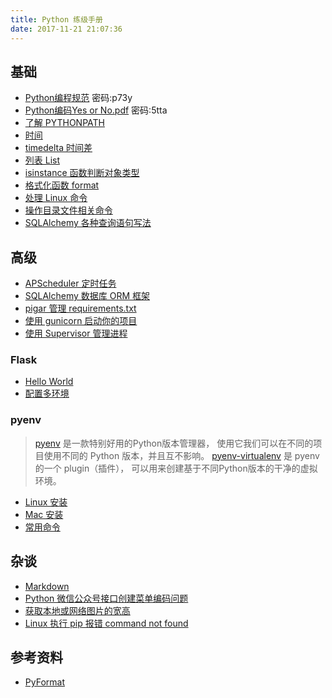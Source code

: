 ```yaml
---
title: Python 练级手册
date: 2017-11-21 21:07:36
---
```

<!-- toc -->
## 基础
- [Python编程规范](http://pan.baidu.com/s/1boX8P6v) 密码:p73y
- [Python编码Yes or No.pdf](http://pan.baidu.com/s/1skNCT7v) 密码:5tta
- [了解 PYTHONPATH](/2017/08/15/python-2017-08-15-config-pythonpath/)
- [时间](/2017/12/10/python-datetime/)
- [timedelta 时间差](/2018/01/22/python-datetime-timedelta/)
- [列表 List](/2017/11/24/python-list/)
- [isinstance 函数判断对象类型](/2018/01/13/python-isinstance/)
- [格式化函数 format](/2018/01/03/python-format/)
- [处理 Linux 命令](/2017/12/09/python-linux-cmd/)
- [操作目录文件相关命令](/2017/08/11/python-2017-08-11-os-file/)
- [SQLAlchemy 各种查询语句写法](/2017/08/14/python-2017-08-14-sqlalchemy-filter/)

## 高级
- [APScheduler 定时任务](/2018/01/23/python-apscheduler/)
- [SQLAlchemy 数据库 ORM 框架](/2018/01/24/python-sqlalchemy/)
- [pigar 管理 requirements.txt](/2017/08/19/python-2017-08-19-pigar/)
- [使用 gunicorn 启动你的项目](/2017/08/15/python-2017-08-15-gunicorn-run/)
- [使用 Supervisor 管理进程](/2017/08/18/python-2017-08-18-basic-supervisor/)

### Flask
- [Hello World](/2017/08/15/python-2017-08-15-flask-hello-world/)
- [配置多环境](/2017/08/15/python-2017-08-15-flask-env-config/)
### pyenv
> [pyenv](https://github.com/yyuu/pyenv) 是一款特别好用的Python版本管理器，
使用它我们可以在不同的项目使用不同的 Python 版本，并且互不影响。
> [pyenv-virtualenv](https://github.com/yyuu/pyenv-virtualenv) 是 pyenv 的一个 plugin（插件），
可以用来创建基于不同Python版本的干净的虚拟环境。
- [Linux 安装](/2017/08/10/python-2017-08-10-pyenv-linux/)
- [Mac 安装](/2017/11/21/pyenv-mac/)
- [常用命令](/2017/08/10/python-2017-08-10-pyenv-cmd/)

## 杂谈

- [Markdown](/2017/09/06/python-2017-09-06-use-markdown/)
- [Python 微信公众号接口创建菜单编码问题](/2017/09/05/python-2017-09-05-wx-create-menu-err/)
- [获取本地或网络图片的宽高](/2017/08/22/python-2017-08-22-get-image-size/)
- [Linux 执行 pip 报错 command not found](/2017/08/18/python-2017-08-18-pip-not-found/)

## 参考资料
- [PyFormat](https://pyformat.info/)
